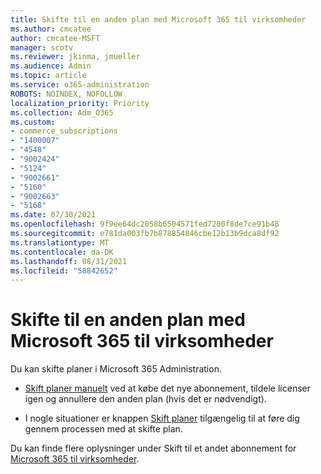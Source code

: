 ```yaml
---
title: Skifte til en anden plan med Microsoft 365 til virksomheder
ms.author: cmcatee
author: cmcatee-MSFT
manager: scotv
ms.reviewer: jkinma, jmueller
ms.audience: Admin
ms.topic: article
ms.service: o365-administration
ROBOTS: NOINDEX, NOFOLLOW
localization_priority: Priority
ms.collection: Adm_O365
ms.custom:
- commerce_subscriptions
- "1400007"
- "4548"
- "9002424"
- "5124"
- "9002661"
- "5160"
- "9002663"
- "5168"
ms.date: 07/30/2021
ms.openlocfilehash: 9f9ee64dc2058b6504571fed7200f8de7ce91b48
ms.sourcegitcommit: e781da003fb7b878854846cbe12b13b9dca8df92
ms.translationtype: MT
ms.contentlocale: da-DK
ms.lasthandoff: 08/31/2021
ms.locfileid: "58842652"
---
```

# <a name="switch-to-a-different-microsoft-365-for-business-plan"></a>Skifte til en anden plan med Microsoft 365 til virksomheder

Du kan skifte planer i Microsoft 365 Administration.

- [Skift planer manuelt](https://docs.microsoft.com/microsoft-365/commerce/subscriptions/switch-plans-manually) ved at købe det nye abonnement, tildele licenser igen og annullere den anden plan (hvis det er nødvendigt).

- I nogle situationer er knappen [Skift planer](https://docs.microsoft.com/microsoft-365/commerce/subscriptions/switch-to-a-different-plan#use-the-switch-plans-button) tilgængelig til at føre dig gennem processen med at skifte plan.

Du kan finde flere oplysninger under Skift til et andet abonnement for [Microsoft 365 til virksomheder](https://docs.microsoft.com/microsoft-365/commerce/subscriptions/switch-to-a-different-plan).
